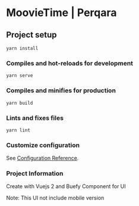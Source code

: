 # MoovieTime | Perqara

## Project setup
```
yarn install
```

### Compiles and hot-reloads for development
```
yarn serve
```

### Compiles and minifies for production
```
yarn build
```

### Lints and fixes files
```
yarn lint
```

### Customize configuration
See [Configuration Reference](https://cli.vuejs.org/config/).

### Project Information
Create with Vuejs 2 and Buefy Component for UI

Note: This UI not include mobile version
